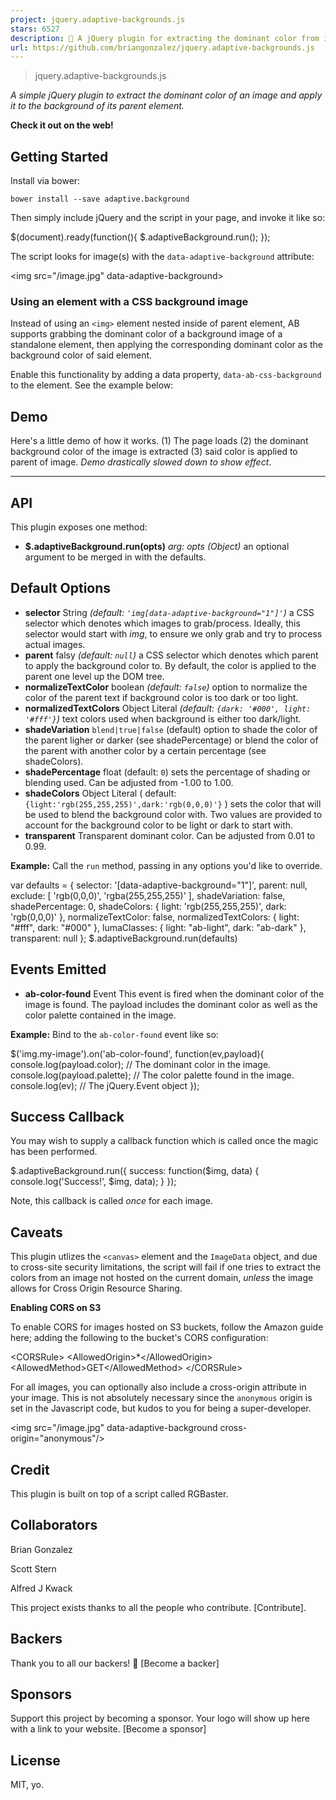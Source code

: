 ```yaml
---
project: jquery.adaptive-backgrounds.js
stars: 6527
description: 🦎 A jQuery plugin for extracting the dominant color from images and applying the color to their parent.
url: https://github.com/briangonzalez/jquery.adaptive-backgrounds.js
---
```


> jquery.adaptive-backgrounds.js

_A simple jQuery plugin to extract the dominant color of an image and apply it to the background of its parent element._

**Check it out on the web!**

Getting Started
---------------

Install via bower:

```
bower install --save adaptive.background
```

Then simply include jQuery and the script in your page, and invoke it like so:

$(document).ready(function(){
  $.adaptiveBackground.run();
});

The script looks for image(s) with the `data-adaptive-background` attribute:

<img src\="/image.jpg" data-adaptive-background\>

### Using an element with a CSS background image

Instead of using an `<img>` element nested inside of parent element, AB supports grabbing the dominant color of a background image of a standalone element, then applying the corresponding dominant color as the background color of said element.

Enable this functionality by adding a data property, `data-ab-css-background` to the element. See the example below:

<div style\='background-image: url(/some-image.jpg)' data-adaptive-background data-ab-css-background\></div\>

Demo
----

Here's a little demo of how it works. (1) The page loads (2) the dominant background color of the image is extracted (3) said color is applied to parent of image. _Demo drastically slowed down to show effect_.

* * *

API
---

This plugin exposes one method:

-   **$.adaptiveBackground.run(opts)** _arg: opts (Object)_ an optional argument to be merged in with the defaults.

Default Options
---------------

-   **selector** String _(default: `'img[data-adaptive-background="1"]'`)_ a CSS selector which denotes which images to grab/process. Ideally, this selector would start with _img_, to ensure we only grab and try to process actual images.
-   **parent** falsy _(default: `null`)_ a CSS selector which denotes which parent to apply the background color to. By default, the color is applied to the parent one level up the DOM tree.
-   **normalizeTextColor** boolean _(default: `false`)_ option to normalize the color of the parent text if background color is too dark or too light.
-   **normalizedTextColors** Object Literal _(default: `{dark: '#000', light: '#fff'}`)_ text colors used when background is either too dark/light.
-   **shadeVariation** `blend|true|false` (default) option to shade the color of the parent ligher or darker (see shadePercentage) or blend the color of the parent with another color by a certain percentage (see shadeColors).
-   **shadePercentage** float (default: `0`) sets the percentage of shading or blending used. Can be adjusted from -1.00 to 1.00.
-   **shadeColors** Object Literal ( default: `{light:'rgb(255,255,255)',dark:'rgb(0,0,0)'}` ) sets the color that will be used to blend the background color with. Two values are provided to account for the background color to be light or dark to start with.
-   **transparent** Transparent dominant color. Can be adjusted from 0.01 to 0.99.

**Example:** Call the `run` method, passing in any options you'd like to override.

var defaults      \= {
  selector:             '\[data-adaptive-background="1"\]',
  parent:               null,
  exclude:              \[ 'rgb(0,0,0)', 'rgba(255,255,255)' \],
  shadeVariation:   false,
  shadePercentage:  0,
  shadeColors:  {
    light:      'rgb(255,255,255)',
    dark:       'rgb(0,0,0)' 
  },
  normalizeTextColor:   false,
  normalizedTextColors:  {
    light:      "#fff",
    dark:       "#000"
  },
  lumaClasses:  {
    light:      "ab-light",
    dark:       "ab-dark"
  },
  transparent: null
};
$.adaptiveBackground.run(defaults)

Events Emitted
--------------

-   **ab-color-found** Event This event is fired when the dominant color of the image is found. The payload includes the dominant color as well as the color palette contained in the image.

**Example:** Bind to the `ab-color-found` event like so:

$('img.my-image').on('ab-color-found', function(ev,payload){
  console.log(payload.color);   // The dominant color in the image.
  console.log(payload.palette); // The color palette found in the image.
  console.log(ev);   // The jQuery.Event object
});

Success Callback
----------------

You may wish to supply a callback function which is called once the magic has been performed.

$.adaptiveBackground.run({
  success: function($img, data) {
    console.log('Success!', $img, data);
  }
});

Note, this callback is called _once_ for each image.

Caveats
-------

This plugin utlizes the `<canvas>` element and the `ImageData` object, and due to cross-site security limitations, the script will fail if one tries to extract the colors from an image not hosted on the current domain, _unless_ the image allows for Cross Origin Resource Sharing.

**Enabling CORS on S3**

To enable CORS for images hosted on S3 buckets, follow the Amazon guide here; adding the following to the bucket's CORS configuration:

<CORSRule\>
 <AllowedOrigin\>\*</AllowedOrigin\>
 <AllowedMethod\>GET</AllowedMethod\>
</CORSRule\>

For all images, you can optionally also include a cross-origin attribute in your image. This is not absolutely necessary since the `anonymous` origin is set in the Javascript code, but kudos to you for being a super-developer.

<img src\="/image.jpg" data-adaptive-background cross-origin\="anonymous"/>

Credit
------

This plugin is built on top of a script called RGBaster.

Collaborators
-------------

Brian Gonzalez

Scott Stern

Alfred J Kwack

This project exists thanks to all the people who contribute. \[Contribute\].

Backers
-------

Thank you to all our backers! 🙏 \[Become a backer\]

Sponsors
--------

Support this project by becoming a sponsor. Your logo will show up here with a link to your website. \[Become a sponsor\]

License
-------

MIT, yo.
